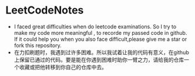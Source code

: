 # LeetCodeNotes
* I faced great difficulties when do leetcode examinations. So I try to make my code more meaningful , to recorde my passed code in github. If it could help you when you also face difficult,please give me a star or fork this repository.
* 在力扣刷题时，我遇到过许多困难。所以我试着让我的代码有意义，在github上保留已通过的代码。要是能在你遇到困难时助你一臂之力，请给我的仓库一个收藏或把他转移到你自己的仓库中去。
